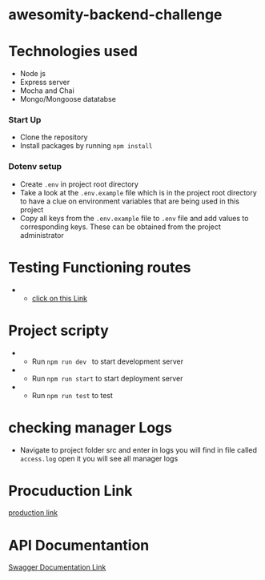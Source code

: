 # awesomity-backend-challenge

# Technologies used
- Node js
- Express server
- Mocha and Chai  
- Mongo/Mongoose datatabse

### Start Up
* Clone the repository
* Install packages by running `npm install`

### Dotenv setup
  * Create ``` .env ``` in project root directory
  * Take a look at the ``` .env.example ```  file which is in the project root directory to have a clue on environment variables that are being used in this project
  * Copy all keys from the ``` .env.example ```  file to ``` .env ``` file and add values to corresponding keys. These can be obtained from the project administrator
# Testing Functioning routes
- - [click on this Link](https://task-force-backend-challenge.herokuapp.com/api-docs/)

# Project scripty
- - Run ```npm run dev ``` to start development server
- - Run ```npm run start``` to start deployment server
- - Run ```npm run test``` to test
# checking manager Logs
- Navigate to project folder src and enter in logs you will find in file called `access.log` open it you will see all manager logs 
# Procuduction Link
[production link](https://task-force-backend-challenge.herokuapp.com/)

# API Documentantion
[Swagger Documentation Link](https://task-force-backend-challenge.herokuapp.com/api-docs/)

